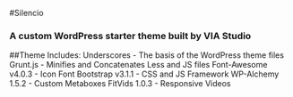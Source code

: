 #Silencio
### A custom WordPress starter theme built by VIA Studio

##Theme Includes:
Underscores - The basis of the WordPress theme files
Grunt.js - Minifies and Concatenates Less and JS files
Font-Awesome v4.0.3 - Icon Font
Bootstrap v3.1.1 - CSS and JS Framework
WP-Alchemy 1.5.2 - Custom Metaboxes
FitVids 1.0.3 - Responsive Videos